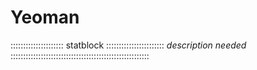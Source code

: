 # Yeoman

::::::::::::::::::::: statblock :::::::::::::::::::::::
*description needed*
:::::::::::::::::::::::::::::::::::::::::::::::::::::::
